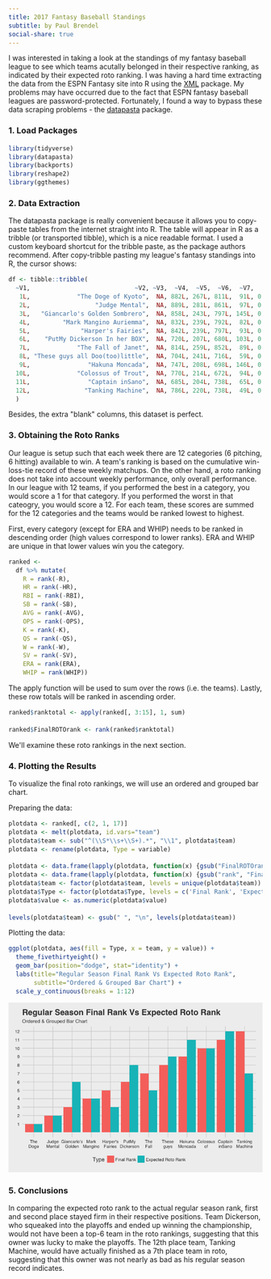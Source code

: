 ```yaml
---
title: 2017 Fantasy Baseball Standings
subtitle: by Paul Brendel
social-share: true
---
```


I was interested in taking a look at the standings of my fantasy baseball league to see which teams acutally belonged in their respective ranking, as indicated by their expected roto ranking.  I was having a hard time extracting the data from the ESPN Fantasy site into R using the [XML](https://cran.r-project.org/web/packages/XML/index.html) package.  My problems may have occurred due to the fact that ESPN fantasy baseball leagues are password-protected.  Fortunately, I found a way to bypass these data scraping problems - the [datapasta](https://cran.r-project.org/web/packages/datapasta/vignettes/how-to-datapasta.html) package.

### 1. Load Packages

```r
library(tidyverse)
library(datapasta)
library(backports)
library(reshape2)
library(ggthemes)
```
### 2. Data Extraction

The datapasta package is really convenient because it allows you to copy-paste tables from the internet straight into R.     The table will appear in R as a tribble (or transported tibble), which is a nice readable format.  I used a custom keyboard shortcut for the tribble paste, as the package authors recommend.  After copy-tribble pasting my league's fantasy standings into R, the cursor shows:

```r
df <- tibble::tribble(
  ~V1,                             ~V2, ~V3,  ~V4,  ~V5,  ~V6,  ~V7,   ~V8,   ~V9, ~V10,  ~V11, ~V12, ~V13, ~V14,  ~V15,  ~V16, ~V17, ~V18,
   1L,             "The Doge of Kyoto",  NA, 882L, 267L, 811L,  91L, 0.2697, 0.8297,   NA, 1689L, 136L, 114L,  72L, 3.754, 1.214,   NA,  96L,
   2L,                  "Judge Mental",  NA, 889L, 281L, 861L,  97L, 0.2838, 0.8631,   NA, 1545L, 119L,  96L,  55L, 3.825, 1.261,   NA,  90L,
   3L,   "Giancarlo's Golden Sombrero",  NA, 858L, 243L, 797L, 145L, 0.2805, 0.8205,   NA, 1388L, 110L,  88L,  80L, 4.104, 1.288,   NA,  86L,
   4L,         "Mark Mangino Auriemma",  NA, 832L, 239L, 792L,  82L, 0.2647, 0.8029,   NA, 1538L, 123L, 115L,  92L, 3.829, 1.282,   NA,  94L,
   5L,              "Harper's Fairies",  NA, 842L, 239L, 797L,  93L, 0.2612, 0.8006,   NA, 1538L, 103L,  97L, 131L, 3.822, 1.234,   NA, 139L,
   6L,    "PutMy Dickerson In her BOX",  NA, 720L, 207L, 680L, 103L, 0.2562, 0.7804,   NA, 1481L, 107L,  96L, 118L, 3.928, 1.247,   NA,  67L,
   7L,             "The Fall of Janet",  NA, 814L, 259L, 852L,  89L, 0.2645, 0.8226,   NA, 1329L, 111L, 101L,  84L, 3.902, 1.255,   NA,  68L,
   8L, "These guys all Doo(too)little",  NA, 704L, 241L, 716L,  59L, 0.2738, 0.8167,   NA, 1468L, 112L,  83L,  84L, 4.266, 1.346,   NA,  35L,
   9L,                "Hakuna Moncada",  NA, 747L, 208L, 698L, 146L, 0.2705, 0.7873,   NA, 1186L,  94L,  85L,  38L, 4.495, 1.334,   NA, 122L,
  10L,             "Colossus of Trout",  NA, 770L, 214L, 672L,  94L, 0.2598, 0.7926,   NA, 1357L, 114L,  93L,  42L, 4.269, 1.256,   NA,  26L,
  11L,                "Captain inSano",  NA, 685L, 204L, 738L,  65L, 0.2666, 0.767,   NA, 1177L, 104L,  83L,  52L, 4.167, 1.299,   NA,  40L,
  12L,               "Tanking Machine",  NA, 786L, 220L, 738L,  49L, 0.286, 0.8333,   NA,  906L,  72L,  60L,  88L, 3.832, 1.222,   NA,   9L
  )
```
Besides, the extra "blank" columns, this dataset is perfect.

### 3. Obtaining the Roto Ranks

Our league is setup such that each week there are 12 categories (6 pitching, 6 hitting) available to win.  A team's ranking is based on the cumulative win-loss-tie record of these weekly matchups.  On the other hand, a roto ranking does not take into account weekly performance, only overall performance.  In our league with 12 teams, if you performed the best in a category, you would score a 1 for that category.  If you performed the worst in that cateogry, you would score a 12.  For each team, these scores are summed for the 12 categories and the teams would be ranked lowest to highest.

First, every category (except for ERA and WHIP) needs to be ranked in descending order (high values correspond to lower ranks). ERA and WHIP are unique in that lower values win you the category.

```r
ranked <- 
  df %>% mutate(
    R = rank(-R),
    HR = rank(-HR),
    RBI = rank(-RBI),
    SB = rank(-SB),
    AVG = rank(-AVG),
    OPS = rank(-OPS),
    K = rank(-K),
    QS = rank(-QS),
    W = rank(-W),
    SV = rank(-SV),
    ERA = rank(ERA),
    WHIP = rank(WHIP))
```
The apply function will be used to sum over the rows (i.e. the teams).  Lastly, these row totals will be ranked in ascending order. 

```r
ranked$ranktotal <- apply(ranked[, 3:15], 1, sum)

ranked$FinalROTOrank <- rank(ranked$ranktotal)
```
We'll examine these roto rankings in the next section.

### 4. Plotting the Results

To visualize the final roto rankings, we will use an ordered and grouped bar chart.

Preparing the data:

```r
plotdata <- ranked[, c(2, 1, 17)]
plotdata <- melt(plotdata, id.vars="team")
plotdata$team <- sub("^(\\S*\\s+\\S+).*", "\\1", plotdata$team)
plotdata <- rename(plotdata, Type = variable)

plotdata <- data.frame(lapply(plotdata, function(x) {gsub("FinalROTOrank", "Expected Roto Rank", x)}), stringsAsFactors=FALSE)
plotdata <- data.frame(lapply(plotdata, function(x) {gsub("rank", "Final Rank", x)}), stringsAsFactors=FALSE)
plotdata$team <- factor(plotdata$team, levels = unique(plotdata$team))
plotdata$Type <- factor(plotdata$Type, levels = c('Final Rank', 'Expected Roto Rank'))
plotdata$value <- as.numeric(plotdata$value)

levels(plotdata$team) <- gsub(" ", "\n", levels(plotdata$team))
```

Plotting the data:

```r
ggplot(plotdata, aes(fill = Type, x = team, y = value)) +
  theme_fivethirtyeight() +
  geom_bar(position="dodge", stat="identity") +
  labs(title="Regular Season Final Rank Vs Expected Roto Rank", 
       subtitle="Ordered & Grouped Bar Chart") +
  scale_y_continuous(breaks = 1:12)
```

![Standings](Standings.png)

### 5. Conclusions

In comparing the expected roto rank to the actual regular season rank, first and second place stayed firm in their respective positions.  Team Dickerson, who squeaked into the playoffs and ended up winning the championship, would not have been a top-6 team in the roto rankings, suggesting that this owner was lucky to make the playoffs.  The 12th place team, Tanking Machine, would have actually finished as a 7th place team in roto, suggesting that this owner was not nearly as bad as his regular season record indicates.
